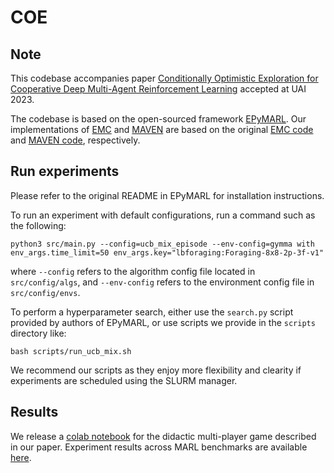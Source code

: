 # COE

## Note
This codebase accompanies paper [Conditionally Optimistic Exploration for Cooperative Deep Multi-Agent Reinforcement Learning](https://arxiv.org/abs/2303.09032) accepted at UAI 2023.

The codebase is based on the open-sourced framework [EPyMARL](https://github.com/uoe-agents/epymarl). Our implementations of [EMC](https://arxiv.org/abs/2111.11032) and [MAVEN](https://arxiv.org/abs/1910.07483) are based on the original [EMC code](https://github.com/kikojay/EMC) and [MAVEN code](https://github.com/AnujMahajanOxf/MAVEN), respectively.


## Run experiments
Please refer to the original README in EPyMARL for installation instructions.

To run an experiment with default configurations, run a command such as the following:
```shell
python3 src/main.py --config=ucb_mix_episode --env-config=gymma with env_args.time_limit=50 env_args.key="lbforaging:Foraging-8x8-2p-3f-v1"
```
where `--config` refers to the algorithm config file located in `src/config/algs`, and `--env-config` refers to the environment config file in `src/config/envs`.

To perform a hyperparameter search, either use the `search.py` script provided by authors of EPyMARL, or use scripts we provide in the `scripts` directory like:
```shell
bash scripts/run_ucb_mix.sh
```
We recommend our scripts as they enjoy more flexibility and clearity if experiments are scheduled using the SLURM manager.

## Results
We release a [colab notebook](https://colab.research.google.com/drive/1iRzQ1n2EXndUj4snkECJRXD4F-WiolyE) for the didactic multi-player game described in our paper.
Experiment results across MARL benchmarks are available [here](https://drive.google.com/file/d/1HDclfn5QFkKqVZN_sh7mifcJLnKdNv15/view?usp=sharing).